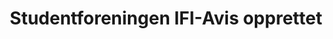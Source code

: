 ---
title: Studentforeningen IFI-Avis opprettet
tags: ifi-avis, index
year: 2015
sources:
  - http://www.mn.uio.no/ifi/livet-rundt-studiene/organisasjoner/ifi-avis.html IFI Avis - Institutt for informatikk
view: none
---